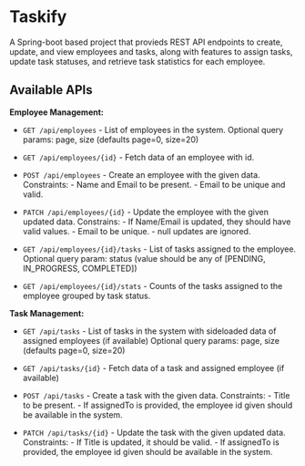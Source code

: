 
# Taskify

A Spring-boot based project that provieds REST API endpoints to create, update, and view employees and tasks, along with features to assign tasks, update task statuses, and retrieve task statistics for each employee.


## Available APIs

**Employee Management:**
- `GET /api/employees` - List of employees in the system.
					               Optional query params: page, size (defaults page=0, size=20)

- `GET /api/employees/{id}` - Fetch data of an employee with id.

- `POST /api/employees` - Create an employee with the given data.
                          Constraints: 
                          - Name and Email to be present.
                          - Email to be unique and valid.

- `PATCH /api/employees/{id}` - Update the employee with the given updated data.
                                Constrains:
                                - If Name/Email is updated, they should have valid values.
                                - Email to be unique.
                                - null updates are ignored.

- `GET /api/employees/{id}/tasks` - List of tasks assigned to the employee.
								                    Optional query param: status (value should be any of [PENDING, IN_PROGRESS, COMPLETED])

- `GET /api/employees/{id}/stats` - Counts of the tasks assigned to the employee grouped by task status.


**Task Management:**
- `GET /api/tasks` - List of tasks in the system with sideloaded data of assigned employees (if available)
				             Optional query params: page, size (defaults page=0, size=20)

- `GET /api/tasks/{id}` - Fetch data of a task and assigned employee (if available)

- `POST /api/tasks` - Create a task with the given data.
                      Constraints:
                      - Title to be present.
                      - If assignedTo is provided, the employee id given should be available in the system.

- `PATCH /api/tasks/{id}` - Update the task with the given updated data.
                            Constraints:
                            - If Title is updated, it should be valid.
                            - If assignedTo is provided, the employee id given should be available in the system.
  
